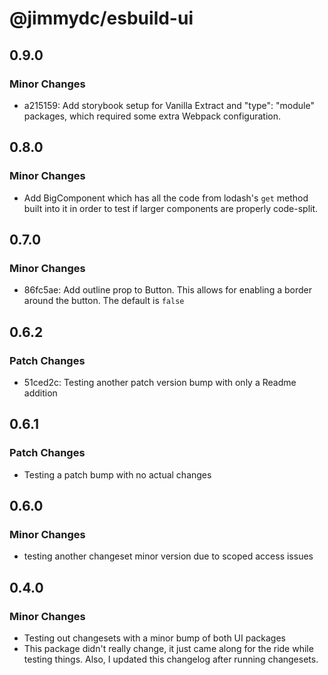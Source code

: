 # @jimmydc/esbuild-ui

## 0.9.0

### Minor Changes

- a215159: Add storybook setup for Vanilla Extract and "type": "module" packages, which required some extra Webpack configuration.

## 0.8.0

### Minor Changes

- Add BigComponent which has all the code from lodash's `get` method built into it in order to test if larger components are properly code-split.

## 0.7.0

### Minor Changes

- 86fc5ae: Add outline prop to Button. This allows for enabling a border around the button. The default is `false`

## 0.6.2

### Patch Changes

- 51ced2c: Testing another patch version bump with only a Readme addition

## 0.6.1

### Patch Changes

- Testing a patch bump with no actual changes

## 0.6.0

### Minor Changes

- testing another changeset minor version due to scoped access issues

## 0.4.0

### Minor Changes

- Testing out changesets with a minor bump of both UI packages
- This package didn't really change, it just came along for the ride while testing things. Also, I updated this changelog after running changesets.

